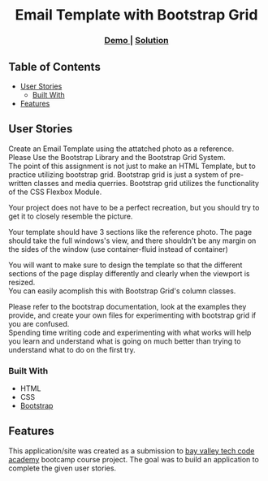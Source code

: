 <h1 align="center">Email Template with Bootstrap Grid</h1>

<div align="center">
  <h3>
    <a href="https://codepen.io/kgalejandrino/pen/ZEJbMLj">
      Demo
    </a>
    <span> | </span>
    <a href="https://github.com/kgalejandrino/bvtca-coursework/tree/main/Week-3/kevin-alejandrino-email-template-with-bootstrap-grid">
      Solution
    </a>
  </h3>
</div>

<!-- TABLE OF CONTENTS -->

## Table of Contents

- [User Stories](#user-stories)
  - [Built With](#built-with)
- [Features](#features)

<!-- OVERVIEW -->

## User Stories

Create an Email Template using the attatched photo as a reference.  
Please Use the Bootstrap Library and the Bootstrap Grid System.  
The point of this assignment is not just to make an HTML Template, but to practice utilizing bootstrap   grid. Bootstrap grid is just a system of pre-written classes and media querries. Bootstrap grid utilizes   the functionality of the CSS Flexbox Module.  

Your project does not have to be a perfect recreation, but you should try to get it to closely resemble the picture.  

Your template should have 3 sections like the reference photo. The page should take the full windows's view, and there shouldn't be any margin on the sides of the window (use container-fluid instead of container)  

You will want to make sure to design the template so that the different sections of the page display   differently and clearly when the viewport is resized.  
You can easily acomplish this with Bootstrap Grid's column classes.  

Please refer to the bootstrap documentation, look at the examples they provide, and create your own files   for experimenting with bootstrap grid if you are confused.  
Spending time writing code and experimenting with what works will help you learn and understand what is   going on much better than trying to understand what to do on the first try.  

### Built With

<!-- This section should list any major frameworks that you built your project using. Here are a few examples.-->

- HTML
- CSS
- [Bootstrap](https://getbootstrap.com/)

## Features

<!-- List the features of your application or follow the template. Don't share the figma file here :) -->

This application/site was created as a submission to [bay valley tech code academy](https://www.bayvalleytech.com/) bootcamp course project. The goal was to build an application to complete the given user stories.

